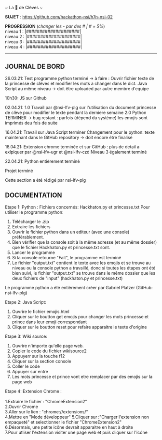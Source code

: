 ~ La 👸 de Clèves ~

**SUJET** : https://github.com/hackathon-nsi/h7n-nsi-02

**PROGRESSION** (*changer les - par des # | # = 5%*)<br />
niveau 1 : |####################|<br/>
niveau 2 : |####################|<br/>
niveau 3 : |####################|<br/>
niveau 4 : |####################|<br/>

<hr />
<!-- ne pas effacer les lignes ci-dessus et mettre à jour la progression régulièrement -->

## JOURNAL DE BORD
26.03.21:
Test programme python terminé -> à faire :
Ouvrir fichier texte de la princesse de clèves et modifier les mots a changer dans le dict.
Java Script au même niveau -> doit être uploaded par autre membre d'equipe

10h30: 
JS sur Github

02.04.21:
1.0 Travail par @nsi-lfv-plg sur l'utilisation du document princesse de clève pour modifier le texte pendant la derniere semaine
2.0 Python TERMINER -> bug restant : parfois (dépend du système) les emojis sont imprimés deu fois de suite

16.04.21:
Travail sur Java Script terminer
Changement pour le python: texte maintenant dans le GitHub repository -> doit encore être finalisé

18.04.21:
Extension chrome terminée et sur GitHub : plus de detail a exlpiquer par @nsi-lfv-ugr et @nsi-lfv-czd
Niveau 3 également terminé

22.04.21:
Python entièrement terminé

Projet terminé

Cette section a été rédigé par nsi-lfv-plg

## DOCUMENTATION
Etape 1: Python :
  Fichiers concernés: Hackhaton.py et princesse.txt
  Pour utiliser le programme python:
  1. Télécharger le .zip
  2. Extraire les fichiers
  3. Ouvrir le fichier python dans un editeur (avec une console) préférablement.
  4. Bien vérifier que la console soit à la même adresse (et au même dossier) que le fichier Hackhaton.py et princesse.txt sont.
  5. Lancer le programme
  6. Si la console retourne "Fait", le programme est terminé
  7. Le fichier "output.txt" contient le texte avec les emojis et se trouve au niveau ou la console python a travaillé, donc si toutes les étapes ont été bien suivi, le fichier    "output.txt" se trouve dans le même dossier que les deux fichiers de "input" (hackhaton.py et princesse.txt)
  
  Le programme python a été entièrement créer par Gabriel Platzer (GitHub: nsi-lfv-plg)
  
Etape 2: Java Script:
  1. Ouvrire le fichier emojis.html
  2. Cliquer sur le boutton get emojis pour changer les mots princesse et prince dans leur emoji correspondant
  3. Cliquer sur le boutton reset pour refaire apparaitre  le texte d'origine

Etape 3: Wiki source:<br/>
  1. Ouvrire n'importe qu'elle page web.<br/>
  2. Copier le code du fichier wikisource2<br/>
  3. Appuyerr sur la touche f12<br/>
  4. Cliquer sur la section console<br/>
  5. Coller le code<br/>
  6. Appuyer sur entre<br/>
  7. Les mots princesse et prince vont etre remplacer par des emojis sur la page web<br/>

Etape 4: Extension Chrome : <br/>
<br/>
  1.Extraire le fichier : "ChromeExtension2"<br/>
  2.Ouvrir Chrome<br/>
  3.Aller sur le lien : "chrome://extensions/"<br/>
  4.Mettre en "Mode développeur"
  5.Cliquer sur :"Charger l'extension non empaqueté" et selectionner le fichier "ChromeExtension2"<br/>
  6.Désormais, une petite icône devrait apparaitre en haut à droite<br/>
  7.Pour utliser l'extension visiter une page web et puis cliquer sur l'icône<br/>
<br/>
